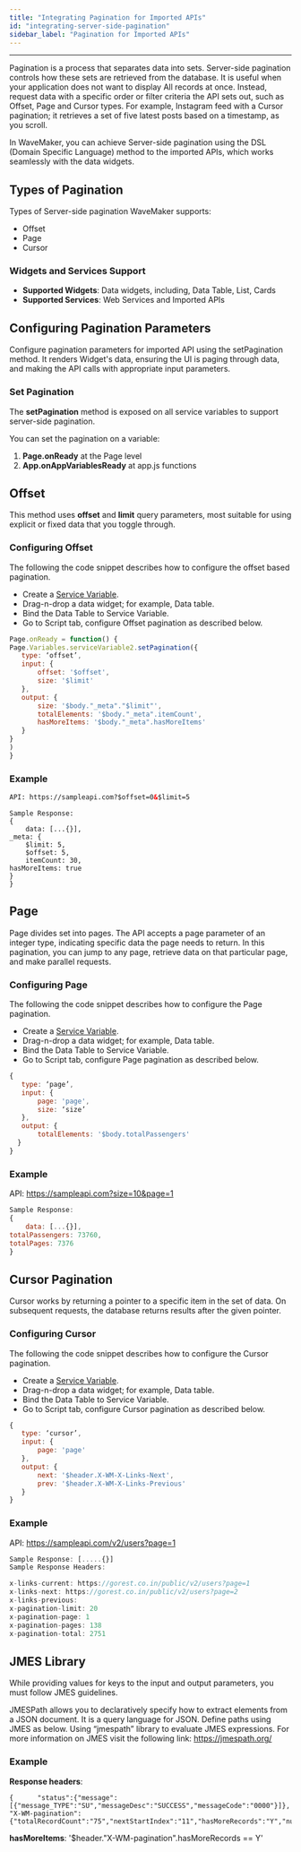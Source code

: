 ```yaml
---
title: "Integrating Pagination for Imported APIs"
id: "integrating-server-side-pagination"
sidebar_label: "Pagination for Imported APIs"
---
```

---

Pagination is a process that separates data into sets. Server-side pagination controls how these sets are retrieved from the database. It is useful when your application does not want to display All records at once. Instead, request data with a specific order or filter criteria the API sets out, such as Offset, Page and Cursor types. For example, Instagram feed with a Cursor pagination; it retrieves a set of five latest posts based on a timestamp, as you scroll.

In WaveMaker, you can achieve Server-side pagination using the DSL (Domain Specific Language) method to the imported APIs, which works seamlessly with the data widgets. 

## Types of Pagination

Types of Server-side pagination WaveMaker supports:

- Offset
- Page 
- Cursor

### Widgets and Services Support

- **Supported Widgets**: Data widgets, including, Data Table, List, Cards
- **Supported Services**: Web Services and Imported APIs  

## Configuring Pagination Parameters

Configure pagination parameters for imported API using the setPagination method. It renders Widget's data, ensuring the UI is paging through data, and making the API calls with appropriate input parameters.

### Set Pagination

The **setPagination** method is exposed on all service variables to support server-side pagination. 

You can set the pagination on a variable:

1. **Page.onReady** at the Page level
2. **App.onAppVariablesReady** at app.js functions


## Offset

This method uses **offset** and **limit** query parameters, most suitable for using explicit or fixed data that you toggle through. 

### Configuring Offset

The following the code snippet describes how to configure the offset based pagination.

- Create a [Service Variable](/learn/app-development/variables/web-service#how-to-create-a-service-variable).
- Drag-n-drop a data widget; for example, Data table.
- Bind the Data Table to Service Variable.
- Go to Script tab, configure Offset pagination as described below. 

```js
Page.onReady = function() {
Page.Variables.serviceVariable2.setPagination({	
   type: ‘offset’,
   input: {
       offset: '$offset',
       size: '$limit'
   },
   output: {
       size: '$body."_meta"."$limit"',
       totalElements: '$body."_meta".itemCount',
       hasMoreItems: '$body."_meta".hasMoreItems'
   }
}
) 
}
```

### Example

```html
API: https://sampleapi.com?$offset=0&$limit=5
```

```
Sample Response:
{
	data: [...{}],
_meta: {
	$limit: 5,
	$offset: 5,
	itemCount: 30,
hasMoreItems: true 
}
}
```

## Page

Page divides set into pages. The API accepts a page parameter of an integer type, indicating specific data the page needs to return. In this pagination, you can jump to any page, retrieve data on that particular page, and make parallel requests.

### Configuring Page

The following the code snippet describes how to configure the Page pagination.

- Create a [Service Variable](/learn/app-development/variables/web-service#how-to-create-a-service-variable).
- Drag-n-drop a data widget; for example, Data table.
- Bind the Data Table to Service Variable.
- Go to Script tab, configure Page pagination as described below. 

```js
{
   type: ‘page’,
   input: {
       page: 'page',
       size: ‘size’
   },
   output: {
       totalElements: '$body.totalPassengers'           
  }
}
```

### Example

API: https://sampleapi.com?size=10&page=1

```js
Sample Response:
{
	data: [...{}],
totalPassengers: 73760,
totalPages: 7376
}
```

## Cursor Pagination

Cursor works by returning a pointer to a specific item in the set of data. On subsequent requests, the database returns results after the given pointer.

### Configuring Cursor

The following the code snippet describes how to configure the Cursor pagination.

- Create a [Service Variable](/learn/app-development/variables/web-service#how-to-create-a-service-variable).
- Drag-n-drop a data widget; for example, Data table.
- Bind the Data Table to Service Variable.
- Go to Script tab, configure Cursor pagination as described below. 

```js
{
   type: ‘cursor’,
   input: {
       page: 'page'
   },
   output: {
       next: '$header.X-WM-X-Links-Next',
       prev: '$header.X-WM-X-Links-Previous'
   }
}
```

### Example

API: https://sampleapi.com/v2/users?page=1

```js
Sample Response: [.....{}]
Sample Response Headers:

x-links-current: https://gorest.co.in/public/v2/users?page=1
x-links-next: https://gorest.co.in/public/v2/users?page=2
x-links-previous: 
x-pagination-limit: 20
x-pagination-page: 1
x-pagination-pages: 138
x-pagination-total: 2751
```

## JMES Library

While providing values for keys to the input and output parameters, you must follow JMES guidelines.

JMESPath  allows you to declaratively specify how to extract elements from a JSON document. It is a query language for JSON. Define paths using JMES as below. Using “jmespath” library to evaluate JMES expressions. For more information on JMES visit the following link:  https://jmespath.org/

### Example

**Response headers**:

```
{	   "status":{"message":[{"message_TYPE":"SU","messageDesc":"SUCCESS","messageCode":"0000"}]},
"X-WM-pagination":{"totalRecordCount":"75","nextStartIndex":"11","hasMoreRecords":"Y","numRecReturned":"2"}}
```

**hasMoreItems**: '$header."X-WM-pagination".hasMoreRecords == Y'

